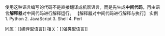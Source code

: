 使用这种语言编写的代码不是直接翻译成机器语言，而是先生成**中间代码**，再由语言**解释器**对中间代码进行解释运行。
【解释器对中间代码进行解释与执行】
实例
	1. Python
	2. JavaScript
	3. Shell
	4. Perl

同属：[[编译型语言]] 
相关：[[强类型语言]] 